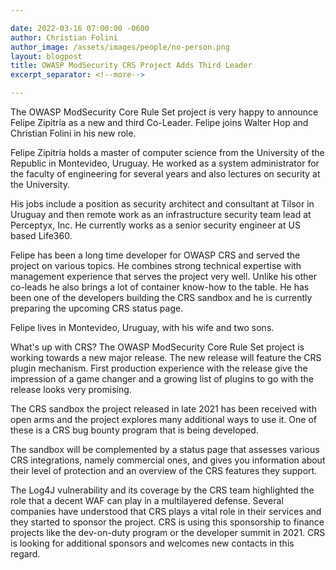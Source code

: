 ```yaml
---

date: 2022-03-16 07:00:00 -0600
author: Christian Folini
author_image: /assets/images/people/no-person.png
layout: blogpost
title: OWASP ModSecurity CRS Project Adds Third Leader
excerpt_separator: <!--more-->

---
```


The OWASP ModSecurity Core Rule Set project is very happy to announce Felipe Zipitría as a new and third Co-Leader. Felipe joins Walter Hop and Christian Folini in his new role.

Felipe Zipitría holds a master of computer science from the University of the Republic in Montevideo, Uruguay. He worked as a system administrator for the faculty of engineering for several years and also lectures on security at the University.

His jobs include a position as security architect and consultant at Tilsor in Uruguay and then remote work as an infrastructure security team lead at Perceptyx, Inc. He currently works as a senior security engineer at US based Life360.
<!--more-->
Felipe has been a long time developer for OWASP CRS and served the project on various topics. He combines strong technical expertise with management experience that serves the project very well. Unlike his other co-leads he also brings a lot of container know-how to the table. He has been one of the developers building the CRS sandbox and he is currently preparing the upcoming CRS status page.

Felipe lives in Montevideo, Uruguay, with his wife and two sons.

What's up with CRS?
The OWASP ModSecurity Core Rule Set project is working towards a new major release. The new release will feature the CRS plugin mechanism. First production experience with the release give the impression of a game changer and a growing list of plugins to go with the release looks very promising.

The CRS sandbox the project released in late 2021 has been received with open arms and the project explores many additional ways to use it. One of these is a CRS bug bounty program that is being developed.

The sandbox will be complemented by a status page that assesses various CRS integrations, namely commercial ones, and gives you information about their level of protection and an overview of the CRS features they support.

The Log4J vulnerability and its coverage by the CRS team highlighted the role that a decent WAF can play in a multilayered defense. Several companies have understood that CRS plays a vital role in their services and they started to sponsor the project. CRS is using this sponsorship to finance projects like the dev-on-duty program or the developer summit in 2021. CRS is looking for additional sponsors and welcomes new contacts in this regard.
